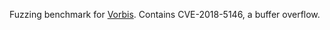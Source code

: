 Fuzzing benchmark for [Vorbis](https://github.com/xiph/vorbis).  Contains
CVE-2018-5146, a buffer overflow.
